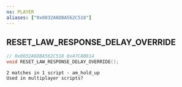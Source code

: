 ```yaml
---
ns: PLAYER
aliases: ["0x0032A6DBA562C518"]
---
```

## RESET_LAW_RESPONSE_DELAY_OVERRIDE

```c
// 0x0032A6DBA562C518 0x47CAB814
void RESET_LAW_RESPONSE_DELAY_OVERRIDE();
```

```
2 matches in 1 script - am_hold_up
Used in multiplayer scripts?
```

